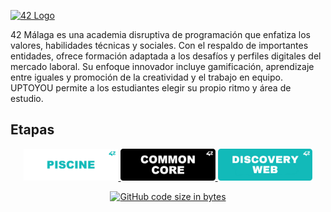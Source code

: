 <a href="#" onclick="return false;"><img alt="42 Logo" src="https://github.com/zafraedu/42/blob/master/public/42-malaga-logo.jpg"></a>

42 Málaga es una academia disruptiva de programación que enfatiza los valores, habilidades técnicas y sociales. Con el respaldo de importantes entidades, ofrece formación adaptada a los desafíos y perfiles digitales del mercado laboral. Su enfoque innovador incluye gamificación, aprendizaje entre iguales y promoción de la creatividad y el trabajo en equipo. UPTOYOU permite a los estudiantes elegir su propio ritmo y área de estudio.

## Etapas

<p float="left" align="center">
  <a href="https://github.com/zafraedu/42/tree/master/42-piscine">
    <img src="https://github.com/zafraedu/42/blob/master/public/piscine.png" width="30%"/>
  </a>
  <a href="https://github.com/zafraedu/42/tree/master/42-cursus">
    <img src="https://github.com/zafraedu/42/blob/master/public/common_core.png" width="30%"/>
  </a>
  <a href="https://github.com/zafraedu/42/tree/master/42-discovery_web">
    <img src="https://github.com/zafraedu/42/blob/master/public/discover_web.png" width="30%"/>
  </a>
</p>
<p align="center">
	<a href="#" onclick="return false;"><img alt="GitHub code size in bytes" src="https://img.shields.io/github/languages/code-size/zafraedu/42?color=blue&cacheSeconds=https%3A%2F%2Fgithub.com%2Fzafraedu%2F42%2Farchive%2Frefs%2Fheads%2Fmaster.zip"></a>
</p>
